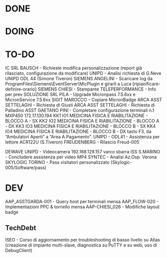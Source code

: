 # DONE


# DOING


# TO-DO
IC SRL BAUSCH - Richieste modifica personalizzazione (report già rilasciato, configurazione da modificare)
UNIPD - Analisi richiesta di G.Neve
UNIPD ODL 44 (Simone Tiveron)
SIEMENS ANGELINI - Scaricare log da ProgramFiles\Siemens\EventServer\MicPlugin e girarli a Luca
[ripianificare-definire-orario] SIEMENS CHIESI - Stampante 
TELEPERFORMANCE - Info per prev
SOLUZIONE SRL PILA - Upgrade Micronpass 7.5.6xx e MicronService 7.5.6xx
SIGIT MAROCCO - Copiare MicronBadge
ARCA ASST SETTELAGHI - Richiesta di Giusti 
ARCA ASST SETTELAGHI - Richiesta di Palladino
ASST GAETANO PINI - Completare configurazione terminali
    n.1 MXP450 172.17.130.194
        KK1 IO1     MEDICINA FISICA E RIABILITAZIONE - BLOCCO A - SX
        KK2 IO2     MEDICINA FISICA E RIABILITAZIONE - BLOCCO A - DX
        KK3 IO3     MEDICINA FISICA E RIABILITAZIONE - BLOCCO B - SX
        KK4 IO4     MEDICINA FISICA E RIABILITAZIONE - BLOCCO B - DX
    tasto F3,  da “Ambulatori Aperti” a “Area A Pagamento”.
UNIPD - ODL41 - Assistenza per lettore ACR122U (S.Tiveron)
FREUDENBERG - Rilascio Freud-005

DEWAVE
UNIPD - Videocamera 192.168.129.157 varco sbarra 
ISS S.MARINO - Concludere assistenza per video MP4 
SYNTEC - Analisi Az.Osp. Verona
SKYLOGIC TORINO - Pass visitatori personalizzato (Skylogic-005/Software/pass)


# DEV
AAP_ASSTGARDA-001 - Query host per terminali mensa
AAP_FLOW-020 - Implementazioni PPC & tornello mensa
AAP-CHIESI_026 - Modifiche layout badge
## TechDebt
ISEO - Corso di aggiornamento per troubleshooting di basso livello su Atlas (creazione di impianto multi-slave, diagnostica su PuTTY e su web, uso di DebugClient)
